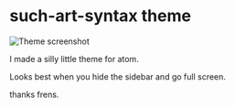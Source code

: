 # such-art-syntax theme

![Theme screenshot](https://s15.postimg.org/5suzl7i2j/screenshot.png)

I made a silly little theme for atom.

Looks best when you hide the sidebar and go full screen.

thanks frens.
